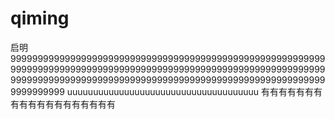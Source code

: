 qiming
======

启明
9999999999999999999999999999999999999999999999999999999999999999999999999999999999999999999999999999999999999999999999999999999999999999999999999999999999999999999999999999999999999999
uuuuuuuuuuuuuuuuuuuuuuuuuuuuuuuuuuuuu
有有有有有有有有有有有有有有有有有有有